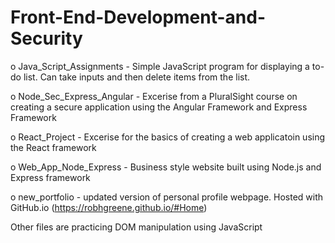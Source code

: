 # Front-End-Development-and-Security

o Java_Script_Assignments - Simple JavaScript program for displaying a to-do list. Can take inputs and then delete items from the list.

o Node_Sec_Express_Angular - Excerise from a PluralSight course on creating a secure application using the Angular Framework and Express Framework

o React_Project - Excerise for the basics of creating a web applicatoin using the React framework

o Web_App_Node_Express - Business style website built using Node.js and Express framework

o new_portfolio - updated version of personal profile webpage. Hosted with GitHub.io (https://robhgreene.github.io/#Home)

Other files are practicing DOM manipulation using JavaScript
  
